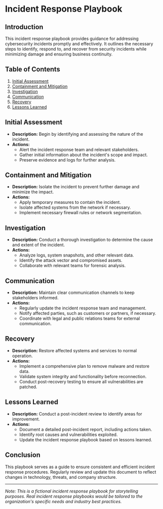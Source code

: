 # Incident Response Playbook

## Introduction
This incident response playbook provides guidance for addressing cybersecurity incidents promptly and effectively. It outlines the necessary steps to identify, respond to, and recover from security incidents while minimizing damage and ensuring business continuity.

## Table of Contents
1. [Initial Assessment](#initial-assessment)
2. [Containment and Mitigation](#containment-and-mitigation)
3. [Investigation](#investigation)
4. [Communication](#communication)
5. [Recovery](#recovery)
6. [Lessons Learned](#lessons-learned)

## Initial Assessment
- **Description:** Begin by identifying and assessing the nature of the incident.
- **Actions:**
  - Alert the incident response team and relevant stakeholders.
  - Gather initial information about the incident's scope and impact.
  - Preserve evidence and logs for further analysis.

## Containment and Mitigation
- **Description:** Isolate the incident to prevent further damage and minimize the impact.
- **Actions:**
  - Apply temporary measures to contain the incident.
  - Isolate affected systems from the network if necessary.
  - Implement necessary firewall rules or network segmentation.

## Investigation
- **Description:** Conduct a thorough investigation to determine the cause and extent of the incident.
- **Actions:**
  - Analyze logs, system snapshots, and other relevant data.
  - Identify the attack vector and compromised assets.
  - Collaborate with relevant teams for forensic analysis.

## Communication
- **Description:** Maintain clear communication channels to keep stakeholders informed.
- **Actions:**
  - Regularly update the incident response team and management.
  - Notify affected parties, such as customers or partners, if necessary.
  - Coordinate with legal and public relations teams for external communication.

## Recovery
- **Description:** Restore affected systems and services to normal operation.
- **Actions:**
  - Implement a comprehensive plan to remove malware and restore data.
  - Validate system integrity and functionality before reconnection.
  - Conduct post-recovery testing to ensure all vulnerabilities are patched.

## Lessons Learned
- **Description:** Conduct a post-incident review to identify areas for improvement.
- **Actions:**
  - Document a detailed post-incident report, including actions taken.
  - Identify root causes and vulnerabilities exploited.
  - Update the incident response playbook based on lessons learned.

## Conclusion
This playbook serves as a guide to ensure consistent and efficient incident response procedures. Regularly review and update this document to reflect changes in technology, threats, and company structure.

---

*Note: This is a fictional incident response playbook for storytelling purposes. Real incident response playbooks would be tailored to the organization's specific needs and industry best practices.*
